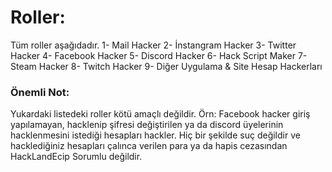 # Roller:
Tüm roller aşağıdadır.
1- Mail Hacker
2- İnstangram Hacker
3- Twitter Hacker
4- Facebook Hacker
5- Discord Hacker
6- Hack Script Maker
7- Steam Hacker
8- Twitch Hacker
9- Diğer Uygulama & Site Hesap Hackerları
<h3>Önemli Not:</h3>
Yukardaki listedeki roller kötü amaçlı değildir. Örn: Facebook hacker giriş yapılamayan, hacklenip şifresi değiştirilen ya da discord üyelerinin hacklenmesini istediği hesapları hackler. Hiç bir şekilde suç değildir ve hacklediğiniz hesapları çalınca verilen para ya da hapis cezasından HackLandEcip Sorumlu değildir.
